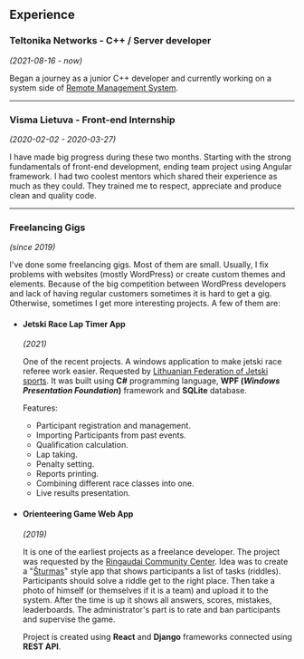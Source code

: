 ## Experience

### Teltonika Networks - C++ / Server developer

_(2021-08-16 - now)_

Began a journey as a junior C++ developer and currently working on a system side of [Remote Management System](https://rms.teltonika-networks.com/).

---

### Visma Lietuva - Front-end Internship

_(2020-02-02 - 2020-03-27)_

I have made big progress during these two months. Starting with the strong fundamentals of front-end development, ending team project using Angular framework. I had two coolest mentors which shared their experience as much as they could. They trained me to respect, appreciate and produce clean and quality code.

---

### Freelancing Gigs

_(since 2019)_

I've done some freelancing gigs. Most of them are small. Usually, I fix problems with websites (mostly WordPress) or create custom themes and elements. Because of the big competition between WordPress developers and lack of having regular customers sometimes it is hard to get a gig.
Otherwise, sometimes I get more interesting projects. A few of them are:

- #### Jetski Race Lap Timer App

    _(2021)_

    One of the recent projects. A windows application to make jetski race referee work easier. Requested by [Lithuanian Federation of Jetski sports](https://lvmsf.lt/). It was built using __C#__ programming language, __WPF (_Windows Presentation Foundation_)__ framework and __SQLite__ database. 

    Features: 
    - Participant registration and management.
    - Importing Participants from past events.
    - Qualification calculation.
    - Lap taking.
    - Penalty setting.
    - Reports printing.
    - Combining different race classes into one.
    - Live results presentation.
   

- #### Orienteering Game Web App
    _(2019)_

    It is one of the earliest projects as a freelance developer. The project was requested by the [Ringaudai Community Center](https://ringaudai.eu/). Idea was to create a "[Šturmas](https://www.sturmas.lt/)" style app that shows participants a list of tasks (riddles). Participants should solve a riddle get to the right place. Then take a photo of himself (or themselves if it is a team) and upload it to the system. After the time is up it shows all answers, scores, mistakes, leaderboards. The administrator's part is to rate and ban participants and supervise the game. 

    
    Project is created using __React__ and __Django__ frameworks connected using __REST API__.
